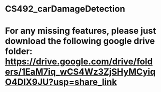 # CS492_carDamageDetection
# For any missing features, please just download the following google drive folder: https://drive.google.com/drive/folders/1EaM7iq_wCS4Wz3ZjSHyMCyiqO4DIX9JU?usp=share_link

